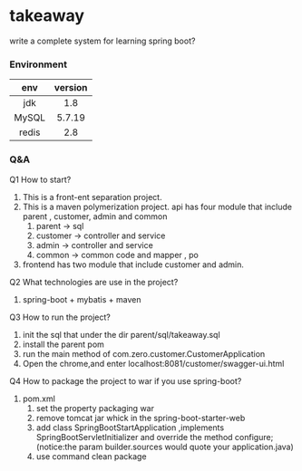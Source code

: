 # takeaway
write a complete system for learning  spring boot?

### Environment

| env   | version |    
| :---:  | :---:  | 
| jdk   | 1.8    | 
| MySQL | 5.7.19 | 
| redis | 2.8    | 

### Q&A
Q1 How to start?
1. This is a front-ent separation project.
2. This is a maven polymerization project.
   api has four module that include parent , customer, admin and common
   1. parent -> sql
   2. customer -> controller and service
   3. admin -> controller and service
   4. common -> common code and mapper , po 
3. frontend has two module that include customer and admin.

Q2 What technologies are use in the project?  
1. spring-boot + mybatis + maven

Q3 How to run the project?   
1. init the sql that under the dir parent/sql/takeaway.sql
2. install the parent pom
3. run the main method of com.zero.customer.CustomerApplication
4. Open the chrome,and enter localhost:8081/customer/swagger-ui.html

Q4 How to package the project to war if you use spring-boot?
1. pom.xml
    1. set the property packaging war 
    2. remove tomcat jar whick in the spring-boot-starter-web
    3. add class SpringBootStartApplication ,implements SpringBootServletInitializer 
        and override the method configure;(notice:the param builder.sources would quote your application.java)
    4. use command clean package